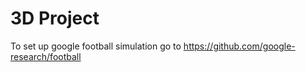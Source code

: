 # 3D Project
To set up google football simulation go to https://github.com/google-research/football
